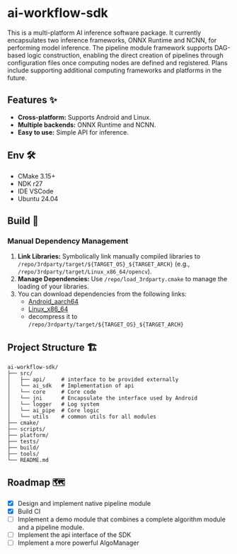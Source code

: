 # ai-workflow-sdk
This is a multi-platform AI inference software package. It currently encapsulates two inference frameworks, ONNX Runtime and NCNN, for performing model inference. The pipeline module framework supports DAG-based logic construction, enabling the direct creation of pipelines through configuration files once computing nodes are defined and registered. Plans include supporting additional computing frameworks and platforms in the future.

## Features ✨
*   **Cross-platform:** Supports Android and Linux.
*   **Multiple backends:** ONNX Runtime and NCNN.
*   **Easy to use:** Simple API for inference.

## Env 🛠️
*   CMake 3.15+
*   NDK r27
*   IDE VSCode
*   Ubuntu 24.04

## Build 🚀

### Manual Dependency Management

1. **Link Libraries:** Symbolically link manually compiled libraries to `/repo/3rdparty/target/${TARGET_OS}_${TARGET_ARCH}` (e.g., `/repo/3rdparty/target/Linux_x86_64/opencv`).
2. **Manage Dependencies:** Use `/repo/load_3rdparty.cmake` to manage the loading of your libraries.
3. You can download dependencies from the following links:
    *   [Android_aarch64](https://github.com/sinterwong/ai-workflow-sdk/releases/download/v0.1.0-alpha/dependency-Android_aarch64.tgz)
    *   [Linux_x86_64](https://github.com/sinterwong/ai-workflow-sdk/releases/download/v0.1.0-alpha/dependency-Linux_x86_64.tgz)
    *   decompress it to `/repo/3rdparty/target/${TARGET_OS}_${TARGET_ARCH}`

## Project Structure 🏗️

```
ai-workflow-sdk/
├── src/
│   ├── api/     # interface to be provided externally
│   └── ai_sdk   # Implementation of api
│   └── core     # Core code
│   └── jni      # Encapsulate the interface used by Android
│   └── logger   # Log system
│   └── ai_pipe  # Core logic
│   └── utils    # common utils for all modules
├── cmake/
├── scripts/
├── platform/
├── tests/
├── build/
├── tools/
└── README.md
```

## Roadmap 🗺️

- [x] Design and implement native pipeline module
- [x] Build CI
- [ ] Implement a demo module that combines a complete algorithm module and a pipeline module.
- [ ] Implement the api interface of the SDK
- [ ] Implement a more powerful AlgoManager
